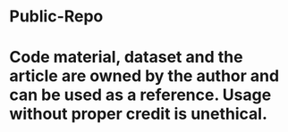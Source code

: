# Public-Repo
# Code material, dataset and the article are owned by the author and can be used as a reference. Usage without proper credit is unethical.
